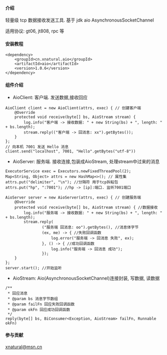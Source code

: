 #### 介绍
轻量级 tcp 数据接收发送工具. 基于 jdk aio AsynchronousSocketChannel

适用协议: gt06, jt808, rpc 等


#### 安装教程
```
<dependency>
    <groupId>cn.xnatural.aio</groupId>
    <artifactId>aio</artifactId>
    <version>1.0.6</version>
</dependency>
```

#### 组件介绍
* AioClient: 客户端. 发送数据,接收回应
    
```
AioClient client = new AioClient(attrs, exec) { // 创建客户端
    @Override
    protected void receive(byte[] bs, AioStream stream) {
        log.info("客户端 -> 接收数据: " + new String(bs) + ", length: " + bs.length);
        stream.reply(("客户端 -> 回消息: xx").getBytes());
    }
};
// 向本机 7001 发送 Hello 消息
client.send("localhost", 7001, "Hello".getBytes("utf-8"))
```

* AioServer: 服务端. 接收连接,包装成AioStream, 处理stream中过来的消息
```
ExecutorService exec = Executors.newFixedThreadPool(2);
Map<String, Object> attrs = new HashMap<>(); // 属性集
attrs.put("delimiter", "\n"); //分隔符 用于tcp拆粘包
attrs.put("hp", ":7001"); //hp -> [ip]:端口. 监听7001端口

AioServer server = new AioServer(attrs, exec) { // 创建服务端
    @Override
    protected void receive(byte[] bs, AioStream stream) { //数据接收
        log.info("服务端 -> 接收数据: " + new String(bs) + ", length: " + bs.length);
        stream.reply(
                ("服务端 回消息: oo").getBytes(), //消息体字节
                (ex, me) -> { //失败回调函数
                    log.error("服务端 -> 回消息 失败", ex);
                }, () -> { //成功回调函数
                    log.info("服务端 -> 回消息 成功");
                });
    }
};
server.start(); //开始监听
```

* AioStream: Aio(AsynchronousSocketChannel)连接封装, 写数据, 读数据
```
/**
 * 回应消息
 * @param bs 消息字节数组
 * @param failFn 回应失败回调函数
 * @param okFn 回应成功回调函数
 */
reply(byte[] bs, BiConsumer<Exception, AioStream> failFn, Runnable okFn)
```



#### 参与贡献

xnatural@msn.cn
